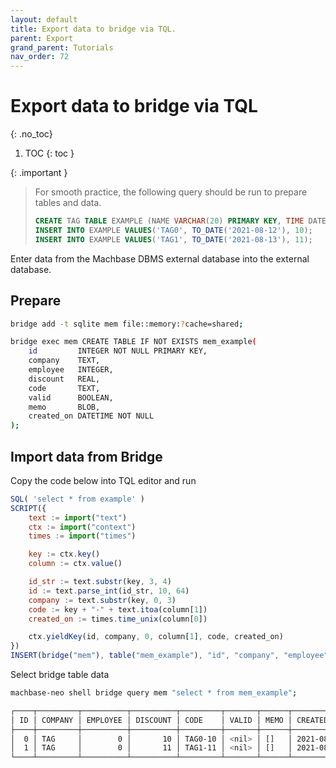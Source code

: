 ```yaml
---
layout: default
title: Export data to bridge via TQL.
parent: Export
grand_parent: Tutorials
nav_order: 72
---
```


# Export data to bridge via TQL
{: .no_toc}

1. TOC
{: toc }

{: .important }
> For smooth practice, the following query should be run to prepare tables and data.
> ```sql
> CREATE TAG TABLE EXAMPLE (NAME VARCHAR(20) PRIMARY KEY, TIME DATETIME BASETIME, VALUE DOUBLE SUMMARIZED);
> INSERT INTO EXAMPLE VALUES('TAG0', TO_DATE('2021-08-12'), 10);
> INSERT INTO EXAMPLE VALUES('TAG1', TO_DATE('2021-08-13'), 11);
> ```
>

Enter data from the Machbase DBMS external database into the external database.

## Prepare

```sh
bridge add -t sqlite mem file::memory:?cache=shared;

bridge exec mem CREATE TABLE IF NOT EXISTS mem_example(
    id         INTEGER NOT NULL PRIMARY KEY,
    company    TEXT,
    employee   INTEGER,
    discount   REAL,
    code       TEXT,
    valid      BOOLEAN,
    memo       BLOB,
    created_on DATETIME NOT NULL
);
```

## Import data from Bridge

Copy the code below into TQL editor and run

```js
SQL( 'select * from example' )
SCRIPT({
    text := import("text")
    ctx := import("context")
    times := import("times")

    key := ctx.key()
    column := ctx.value()

    id_str := text.substr(key, 3, 4)
    id := text.parse_int(id_str, 10, 64) 
    company := text.substr(key, 0, 3)
    code := key + "-" + text.itoa(column[1])
    created_on := times.time_unix(column[0])

    ctx.yieldKey(id, company, 0, column[1], code, created_on)
})
INSERT(bridge("mem"), table("mem_example"), "id", "company", "employee", "discount", "code", "created_on")
```

Select bridge table data

```sh
machbase-neo shell bridge query mem "select * from mem_example";

┌────┬─────────┬──────────┬──────────┬─────────┬───────┬──────┬───────────────────────────────┐
│ ID │ COMPANY │ EMPLOYEE │ DISCOUNT │ CODE    │ VALID │ MEMO │ CREATED_ON                    │
├────┼─────────┼──────────┼──────────┼─────────┼───────┼──────┼───────────────────────────────┤
│  0 │ TAG     │        0 │       10 │ TAG0-10 │ <nil> │ []   │ 2021-08-12 00:00:00 +0900 KST │
│  1 │ TAG     │        0 │       11 │ TAG1-11 │ <nil> │ []   │ 2021-08-13 00:00:00 +0900 KST │
└────┴─────────┴──────────┴──────────┴─────────┴───────┴──────┴───────────────────────────────┘
```
